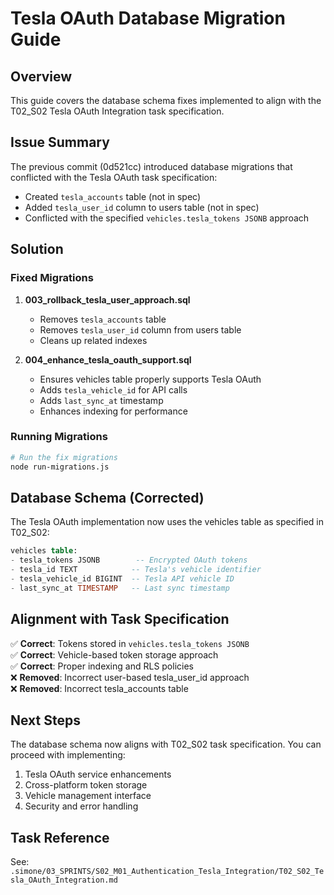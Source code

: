 # Tesla OAuth Database Migration Guide

## Overview

This guide covers the database schema fixes implemented to align with the T02_S02 Tesla OAuth Integration task specification.

## Issue Summary

The previous commit (0d521cc) introduced database migrations that conflicted with the Tesla OAuth task specification:
- Created `tesla_accounts` table (not in spec)
- Added `tesla_user_id` column to users table (not in spec)
- Conflicted with the specified `vehicles.tesla_tokens JSONB` approach

## Solution

### Fixed Migrations

1. **003_rollback_tesla_user_approach.sql**
   - Removes `tesla_accounts` table
   - Removes `tesla_user_id` column from users table
   - Cleans up related indexes

2. **004_enhance_tesla_oauth_support.sql**
   - Ensures vehicles table properly supports Tesla OAuth
   - Adds `tesla_vehicle_id` for API calls
   - Adds `last_sync_at` timestamp
   - Enhances indexing for performance

### Running Migrations

```bash
# Run the fix migrations
node run-migrations.js
```

## Database Schema (Corrected)

The Tesla OAuth implementation now uses the vehicles table as specified in T02_S02:

```sql
vehicles table:
- tesla_tokens JSONB        -- Encrypted OAuth tokens
- tesla_id TEXT            -- Tesla's vehicle identifier  
- tesla_vehicle_id BIGINT  -- Tesla API vehicle ID
- last_sync_at TIMESTAMP   -- Last sync timestamp
```

## Alignment with Task Specification

✅ **Correct**: Tokens stored in `vehicles.tesla_tokens JSONB`  
✅ **Correct**: Vehicle-based token storage approach  
✅ **Correct**: Proper indexing and RLS policies  
❌ **Removed**: Incorrect user-based tesla_user_id approach  
❌ **Removed**: Incorrect tesla_accounts table  

## Next Steps

The database schema now aligns with T02_S02 task specification. You can proceed with implementing:

1. Tesla OAuth service enhancements
2. Cross-platform token storage
3. Vehicle management interface
4. Security and error handling

## Task Reference

See: `.simone/03_SPRINTS/S02_M01_Authentication_Tesla_Integration/T02_S02_Tesla_OAuth_Integration.md`
